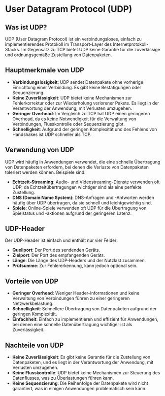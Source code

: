 # User Datagram Protocol (UDP)

## Was ist UDP?
UDP (User Datagram Protocol) ist ein verbindungsloses, einfach zu implementierendes Protokoll im Transport-Layer des Internetprotokoll-Stacks. Im Gegensatz zu TCP bietet UDP keine Garantie für die zuverlässige und ordnungsgemäße Zustellung von Datenpaketen.

## Hauptmerkmale von UDP
- **Verbindungslosigkeit**: UDP sendet Datenpakete ohne vorherige Einrichtung einer Verbindung. Es gibt keine Bestätigungen oder Sequenzierung.
- **Keine Zuverlässigkeit**: UDP bietet keine Mechanismen zur Fehlerkorrektur oder zur Wiederholung verlorener Pakete. Es liegt in der Verantwortung der Anwendung, mit Verlusten umzugehen.
- **Geringer Overhead**: Im Vergleich zu TCP hat UDP einen geringeren Overhead, da es keine Notwendigkeit für die Verwaltung von Verbindungen, Flusskontrolle oder Sequenzierung gibt.
- **Schnelligkeit**: Aufgrund der geringen Komplexität und des Fehlens von Handshakes ist UDP schneller als TCP.

## Verwendung von UDP
UDP wird häufig in Anwendungen verwendet, die eine schnelle Übertragung von Datenpaketen erfordern, bei denen die Verluste von Datenpaketen toleriert werden können. Beispiele sind:
- **Echtzeit-Streaming**: Audio- und Videostreaming-Dienste verwenden oft UDP, da Echtzeitübertragungen wichtiger sind als eine perfekte Zustellung.
- **DNS (Domain Name System)**: DNS-Anfragen und -Antworten werden häufig über UDP übertragen, da sie schnell und leichtgewichtig sind.
- **Spiele**: Online-Spiele verwenden oft UDP für die Übertragung von Spielstatus und -aktionen aufgrund der geringeren Latenz.

## UDP-Header
Der UDP-Header ist einfach und enthält nur vier Felder:
- **Quellport**: Der Port des sendenden Geräts.
- **Zielport**: Der Port des empfangenden Geräts.
- **Länge**: Die Länge des UDP-Headers und der Nutzlast zusammen.
- **Prüfsumme**: Zur Fehlererkennung, kann jedoch optional sein.

## Vorteile von UDP
- **Geringer Overhead**: Weniger Header-Informationen und keine Verwaltung von Verbindungen führen zu einer geringeren Netzwerkbelastung.
- **Schnelligkeit**: Schnellere Übertragung von Datenpaketen aufgrund der geringen Komplexität.
- **Einfachheit**: Einfach zu implementieren und effizient für Anwendungen, bei denen eine schnelle Datenübertragung wichtiger ist als Zuverlässigkeit.

## Nachteile von UDP
- **Keine Zuverlässigkeit**: Es gibt keine Garantie für die Zustellung von Datenpaketen, und es liegt in der Verantwortung der Anwendung, mit Verlusten umzugehen.
- **Keine Flusskontrolle**: UDP bietet keine Mechanismen zur Steuerung des Datenflusses, was zu Überlastungen führen kann.
- **Keine Sequenzierung**: Die Reihenfolge der Datenpakete wird nicht garantiert, was in einigen Anwendungen problematisch sein kann.

